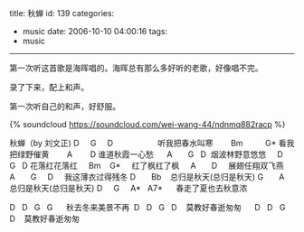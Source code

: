 title: 秋蝉
id: 139
categories:
  - music
date: 2006-10-10 04:00:16
tags:
  - music
---

第一次听这首歌是海晖唱的。海晖总有那么多好听的老歌，好像唱不完。

录了下来，配上和声。

第一次听自己的和声，好舒服。


{% soundcloud https://soundcloud.com/wei-wang-44/ndnmq882racp %}



秋蝉（by 刘文正)
D     G     D                    
听我把春水叫寒        
Bm          G*
看我把绿野催黄        
A        D
谁道秋霞一心愁      
A       G   D  
烟波林野意悠悠     
D     G   D
花落红花落红     
Bm    G*     
红了枫红了枫     
A       D     
展翅任翔双飞燕   
A       G     D     
我这薄衣过得残冬 
D       Bb    
总归是秋天(总归是秋天)
G       A    
总归是秋天(总归是秋天)
D     G     A*   A7*      
春走了夏也去秋意浓              

D   D   G   G      
秋去冬来美景不再  
D   D   G   D    
莫教好春逝匆匆      
D   D   G   D    
莫教好春逝匆匆 
